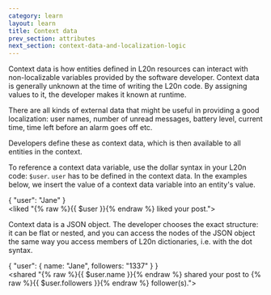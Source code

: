 ```yaml
---
category: learn
layout: learn
title: Context data
prev_section: attributes
next_section: context-data-and-localization-logic
---
```


Context data is how entities defined in L20n resources can interact with non-localizable variables provided by the software developer.  Context data is generally unknown at the time of writing the L20n code. By assigning values to it, the developer makes it known at runtime.

There are all kinds of external data that might be useful in providing a good localization: user names, number of unread messages, battery level, current time, time left before an alarm goes off etc.

Developers define these as context data, which is then available to all entities in the context.

To reference a context data variable, use the dollar syntax in your L20n code: `$user`.  `user` has to be defined in the context data.  In the examples below, we insert the value of a context data variable into an entity's value.

<div id="editor1" class="editor height5">{
    "user": "Jane"
}
</div>
<div id="editor2" class="editor height5">&lt;liked "{% raw %}{{ $user }}{% endraw %} liked your post."&gt;
</div>
<dl id="output">
</dl>

Context data is a JSON object.  The developer chooses the exact structure:  it can be flat or nested, and you can access the nodes of the JSON object the same way you access members of L20n dictionaries, i.e. with the dot syntax.

<div id="editor3" class="editor height15">{
    "user": {
        name: "Jane",
        followers: "1337"
    }
}
</div>
<div id="editor4" class="editor height5">&lt;shared "{% raw %}{{ $user.name }}{% endraw %} shared your post to {% raw %}{{ $user.followers }}{% endraw %} follower(s)."&gt;
</div>
<dl id="output">
</dl>